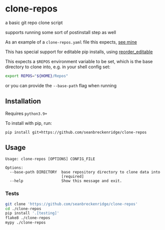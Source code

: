 # clone-repos

a basic git repo clone script

supports running some sort of postinstall step as well

As an example of a `clone-repos.yaml` file this expects, [see mine](https://sean.fish/d/clone-repos.yaml?redirect)

This has special support for editable pip installs, using [reorder_editable](https://github.com/seanbreckenridge/reorder_editable)

This expects a `$REPOS` environment variable to be set, which is the base directory to clone into, e.g. in your shell config set:

```bash
export REPOS="${HOME}/Repos"
```

or you can provide the `--base-path` flag when running

## Installation

Requires `python3.9+`

To install with pip, run:

    pip install git+https://github.com/seanbreckenridge/clone-repos

## Usage

```
Usage: clone-repos [OPTIONS] CONFIG_FILE

Options:
  --base-path DIRECTORY  base repository directory to clone data into
                         [required]
  --help                 Show this message and exit.
```

### Tests

```bash
git clone 'https://github.com/seanbreckenridge/clone-repos'
cd ./clone-repos
pip install '.[testing]'
flake8 ./clone-repos
mypy ./clone-repos
```
